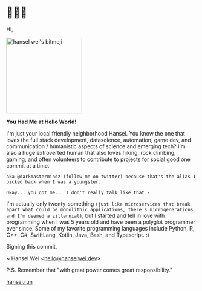 # 👋🏻👀
Hi, 

<div class="bitmojiAni"><img svg-inline="" src="https://d33wubrfki0l68.cloudfront.net/3ea6eb76f06258da302d0e6688da27208299515e/3c16e/_nuxt/img/52c585f.svg" alt="hansel wei's bitmoji" class="icon" height="200px" width="200px"></div> 


**You Had Me at Hello World!**

I'm just your local friendly neighborhood Hansel. You know the one that loves the full stack development, datascience, automation, game dev, and communication / humanistic aspects of science and emerging tech? I'm also a huge extroverted human that also loves hiking, rock climbing, gaming, and often volunteers to contribute to projects for social good one commit at a time.

`aka @darkmastermindz (follow me on twitter) because that's the alias I picked back when I was a youngster.`

`Okay... you got me... I don't really talk like that -`

I'm actually only twenty-something `(just like microservices that break apart what could be monolithic applications, there's microgenerations and I'm deemed a zillennial)`, but I started and fell in love with programming when I was 5 years old and have been a polyglot programmer ever since. Some of my favorite programming languages include Python, R, C++, C#, SwiftLang, Kotlin, Java, Bash, and Typescript. :)

Signing this commit,

 ~ Hansel Wei <<hello@hanselwei.dev>>
 
 P.S. Remember that "with great power comes great responsibility."

[hansel.run](https://hansel.run)
